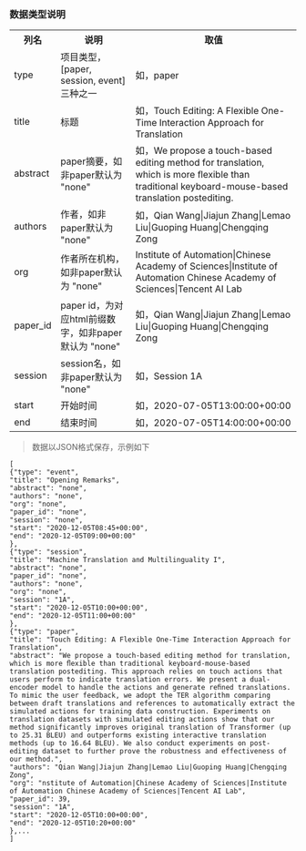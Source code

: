  ### 数据类型说明
 <table>
    <th>列名</th>
    <th>说明</th>
    <th>取值</th>
    <tr>
        <td>type</td>
        <td>项目类型，[paper, session, event]三种之一</td>
        <td>如，paper</td>
    </tr>
    <tr>
        <td>title</td>
        <td>标题</td>
        <td>如，Touch Editing: A Flexible One-Time Interaction Approach for Translation</td>
    </tr>
    <tr>
        <td>abstract</td>
        <td>paper摘要，如非paper默认为 "none"</td>
        <td>如，We propose a touch-based editing method for translation, <br>
            which is more ﬂexible than traditional keyboard-mouse-based translation postediting. </td>
    </tr>
        <tr>
        <td>authors</td>
        <td>作者，如非paper默认为 "none"</td>
        <td>如，Qian Wang|Jiajun Zhang|Lemao Liu|Guoping Huang|Chengqing Zong</td>
    </tr>
        <tr>
        <td>org</td>
        <td>作者所在机构，如非paper默认为 "none"</td>
        <td>Institute of Automation|Chinese Academy of Sciences|Institute of Automation Chinese Academy of Sciences|Tencent AI Lab</td>
    </tr>
         <tr>
        <td>paper_id</td>
        <td>paper id，为对应html前缀数字，如非paper默认为 "none"</td>
        <td>如，Qian Wang|Jiajun Zhang|Lemao Liu|Guoping Huang|Chengqing Zong</td>
    </tr>
        <tr>
        <td>session</td>
        <td>session名，如非paper默认为 "none"</td>
        <td>如，Session 1A</td>
    </tr>
        <tr>
        <td>start</td>
        <td>开始时间</td>
        <td>如，2020-07-05T13:00:00+00:00</td>
    </tr>
        <tr>
        <td>end</td>
        <td>结束时间</td>
        <td>如，2020-07-05T14:00:00+00:00</td>
    </tr>
    
</table>

> 数据以JSON格式保存，示例如下

```
[
{"type": "event",
"title": "Opening Remarks",
"abstract": "none",
"authors": "none",
"org": "none",
"paper_id": "none",
"session": "none",
"start": "2020-12-05T08:45+00:00",
"end": "2020-12-05T09:00+00:00"
},
{"type": "session",
"title": "Machine Translation and Multilinguality I",
"abstract": "none",
"paper_id": "none",
"authors": "none",
"org": "none",
"session": "1A",
"start": "2020-12-05T10:00+00:00",
"end": "2020-12-05T11:00+00:00"
},
{"type": "paper",
"title": "Touch Editing: A Flexible One-Time Interaction Approach for Translation",
"abstract": "We propose a touch-based editing method for translation, which is more ﬂexible than traditional keyboard-mouse-based translation postediting. This approach relies on touch actions that users perform to indicate translation errors. We present a dual-encoder model to handle the actions and generate reﬁned translations. To mimic the user feedback, we adopt the TER algorithm comparing between draft translations and references to automatically extract the simulated actions for training data construction. Experiments on translation datasets with simulated editing actions show that our method significantly improves original translation of Transformer (up to 25.31 BLEU) and outperforms existing interactive translation methods (up to 16.64 BLEU). We also conduct experiments on post-editing dataset to further prove the robustness and effectiveness of our method.",
"authors": "Qian Wang|Jiajun Zhang|Lemao Liu|Guoping Huang|Chengqing Zong",
"org": "nstitute of Automation|Chinese Academy of Sciences|Institute of Automation Chinese Academy of Sciences|Tencent AI Lab",
"paper_id": 39,
"session": "1A",
"start": "2020-12-05T10:00+00:00",
"end": "2020-12-05T10:20+00:00"
},...
]

```
